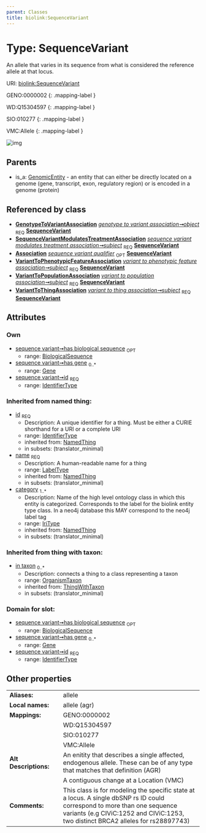 ```yaml
---
parent: Classes
title: biolink:SequenceVariant
---
```


# Type: SequenceVariant


An allele that varies in its sequence from what is considered the reference allele at that locus.

URI: [biolink:SequenceVariant](https://w3id.org/biolink/vocab/SequenceVariant)

GENO:0000002
{: .mapping-label }

WD:Q15304597
{: .mapping-label }

SIO:010277
{: .mapping-label }

VMC:Allele
{: .mapping-label }

![img](http://yuml.me/diagram/nofunky;dir:TB/class/\[OrganismTaxon]<in%20taxon(i)%200..*-%20\[SequenceVariant&#124;id:identifier_type;has_biological_sequence:biological_sequence%20%3F;name(i):label_type;category(i):iri_type%20%2B],%20\[Gene]<has%20gene%200..*-%20\[SequenceVariant],%20\[GenotypeToVariantAssociation]-%20object%201..1>\[SequenceVariant],%20\[SequenceVariantModulatesTreatmentAssociation]-%20subject%201..1>\[SequenceVariant],%20\[VariantToPhenotypicFeatureAssociation]-%20subject%201..1>\[SequenceVariant],%20\[VariantToPopulationAssociation]-%20subject%201..1>\[SequenceVariant],%20\[VariantToThingAssociation]-%20subject%201..1>\[SequenceVariant],%20\[GenomicEntity]^-\[SequenceVariant])

## Parents

 *  is_a: [GenomicEntity](GenomicEntity.md) - an entity that can either be directly located on a genome (gene, transcript, exon, regulatory region) or is encoded in a genome (protein)

## Referenced by class

 *  **[GenotypeToVariantAssociation](GenotypeToVariantAssociation.md)** *[genotype to variant association➞object](genotype_to_variant_association_object.md)*  <sub>REQ</sub>  **[SequenceVariant](SequenceVariant.md)**
 *  **[SequenceVariantModulatesTreatmentAssociation](SequenceVariantModulatesTreatmentAssociation.md)** *[sequence variant modulates treatment association➞subject](sequence_variant_modulates_treatment_association_subject.md)*  <sub>REQ</sub>  **[SequenceVariant](SequenceVariant.md)**
 *  **[Association](Association.md)** *[sequence variant qualifier](sequence_variant_qualifier.md)*  <sub>OPT</sub>  **[SequenceVariant](SequenceVariant.md)**
 *  **[VariantToPhenotypicFeatureAssociation](VariantToPhenotypicFeatureAssociation.md)** *[variant to phenotypic feature association➞subject](variant_to_phenotypic_feature_association_subject.md)*  <sub>REQ</sub>  **[SequenceVariant](SequenceVariant.md)**
 *  **[VariantToPopulationAssociation](VariantToPopulationAssociation.md)** *[variant to population association➞subject](variant_to_population_association_subject.md)*  <sub>REQ</sub>  **[SequenceVariant](SequenceVariant.md)**
 *  **[VariantToThingAssociation](VariantToThingAssociation.md)** *[variant to thing association➞subject](variant_to_thing_association_subject.md)*  <sub>REQ</sub>  **[SequenceVariant](SequenceVariant.md)**

## Attributes


### Own

 * [sequence variant➞has biological sequence](sequence_variant_has_biological_sequence.md)  <sub>OPT</sub>
    * range: [BiologicalSequence](types/BiologicalSequence.md)
 * [sequence variant➞has gene](sequence_variant_has_gene.md)  <sub>0..*</sub>
    * range: [Gene](Gene.md)
 * [sequence variant➞id](sequence_variant_id.md)  <sub>REQ</sub>
    * range: [IdentifierType](types/IdentifierType.md)

### Inherited from named thing:

 * [id](id.md)  <sub>REQ</sub>
    * Description: A unique identifier for a thing. Must be either a CURIE shorthand for a URI or a complete URI
    * range: [IdentifierType](types/IdentifierType.md)
    * inherited from: [NamedThing](NamedThing.md)
    * in subsets: (translator_minimal)
 * [name](name.md)  <sub>REQ</sub>
    * Description: A human-readable name for a thing
    * range: [LabelType](types/LabelType.md)
    * inherited from: [NamedThing](NamedThing.md)
    * in subsets: (translator_minimal)
 * [category](category.md)  <sub>1..*</sub>
    * Description: Name of the high level ontology class in which this entity is categorized. Corresponds to the label for the biolink entity type class. In a neo4j database this MAY correspond to the neo4j label tag
    * range: [IriType](types/IriType.md)
    * inherited from: [NamedThing](NamedThing.md)
    * in subsets: (translator_minimal)

### Inherited from thing with taxon:

 * [in taxon](in_taxon.md)  <sub>0..*</sub>
    * Description: connects a thing to a class representing a taxon
    * range: [OrganismTaxon](OrganismTaxon.md)
    * inherited from: [ThingWithTaxon](ThingWithTaxon.md)
    * in subsets: (translator_minimal)

### Domain for slot:

 * [sequence variant➞has biological sequence](sequence_variant_has_biological_sequence.md)  <sub>OPT</sub>
    * range: [BiologicalSequence](types/BiologicalSequence.md)
 * [sequence variant➞has gene](sequence_variant_has_gene.md)  <sub>0..*</sub>
    * range: [Gene](Gene.md)
 * [sequence variant➞id](sequence_variant_id.md)  <sub>REQ</sub>
    * range: [IdentifierType](types/IdentifierType.md)

## Other properties

|  |  |  |
| --- | --- | --- |
| **Aliases:** | | allele |
| **Local names:** | | allele (agr) |
| **Mappings:** | | GENO:0000002 |
|  | | WD:Q15304597 |
|  | | SIO:010277 |
|  | | VMC:Allele |
| **Alt Descriptions:** | | An enitity that describes a single affected, endogenous allele.  These can be of any type that matches that definition (AGR) |
|  | | A contiguous change at a Location (VMC) |
| **Comments:** | | This class is for modeling the specific state at a locus. A single dbSNP rs ID could correspond to more than one sequence variants (e.g CIViC:1252 and CIViC:1253, two distinct BRCA2 alleles for rs28897743) |

